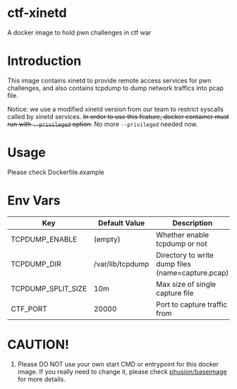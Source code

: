 # ctf-xinetd
A docker image to hold pwn challenges in ctf war

# Introduction
This image contains xinetd to provide remote access services for pwn challenges, and also contains tcpdump to dump network traffics into pcap file.

Notice: we use a modified xinetd version from our team to restrict syscalls called by xinetd services. ~~In order to use this feature, docker container must run with `--privileged` option.~~ No more `--privileged` needed now.


# Usage
Please check Dockerfile.example

# Env Vars
| Key | Default Value | Description |
| --- | ------------- | ----------- |
| TCPDUMP_ENABLE | (empty) | Whether enable tcpdump or not |
| TCPDUMP_DIR | /var/lib/tcpdump | Directory to write dump files (name=capture.pcap) |
| TCPDUMP_SPLIT_SIZE | 10m | Max size of single capture file |
| CTF_PORT | 20000 | Port to capture traffic from |

# CAUTION!
1. Please DO NOT use your own start CMD or entrypoint for this docker image. If you really need to change it, please check [phusion/baseimage](https://github.com/phusion/baseimage-docker) for more details.

